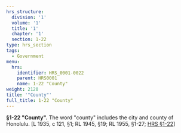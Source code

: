 ```yaml
---
hrs_structure:
  division: '1'
  volume: '1'
  title: '1'
  chapter: '1'
  section: 1-22
type: hrs_section
tags:
  - Government
menu:
  hrs:
    identifier: HRS_0001-0022
    parent: HRS0001
    name: 1-22 "County"
weight: 2120
title: '"County"'
full_title: 1-22 "County"
---
```

**§1-22 "County".** The word "county" includes the city and county of Honolulu. [L 1935, c 121, §1; RL 1945, §19; RL 1955, §1-27; [HRS §1-22](/title-1/chapter-1/section-1-22/)]